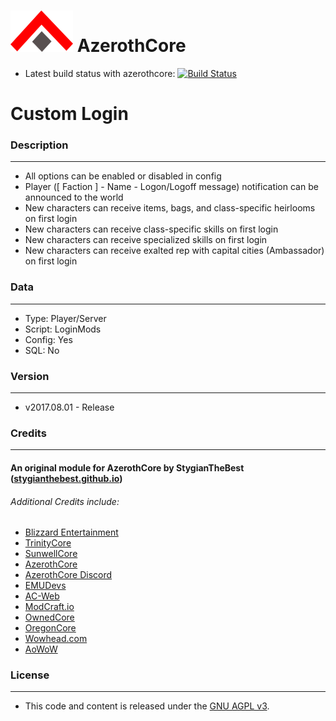 # ![logo](https://raw.githubusercontent.com/azerothcore/azerothcore.github.io/master/images/logo-github.png) AzerothCore
- Latest build status with azerothcore: [![Build Status](https://travis-ci.org/azerothcore/mod-custom-login.svg?branch=master)](https://travis-ci.org/azerothcore/mod-custom-login)

# Custom Login #

### Description ###
------------------------------------------------------------------------------------------------------------------
- All options can be enabled or disabled in config
- Player ([ Faction ] - Name - Logon/Logoff message) notification can be announced to the world
- New characters can receive items, bags, and class-specific heirlooms on first login
- New characters can receive class-specific skills on first login
- New characters can receive specialized skills on first login
- New characters can receive exalted rep with capital cities (Ambassador) on first login


### Data ###
------------------------------------------------------------------------------------------------------------------
- Type: Player/Server
- Script: LoginMods
- Config: Yes
- SQL: No


### Version ###
------------------------------------------------------------------------------------------------------------------
- v2017.08.01 - Release

### Credits ###
------------------------------------------------------------------------------------------------------------------
#### An original module for AzerothCore by StygianTheBest ([stygianthebest.github.io](http://stygianthebest.github.io)) ####

###### Additional Credits include:
- [Blizzard Entertainment](http://blizzard.com)
- [TrinityCore](https://github.com/TrinityCore/TrinityCore/blob/3.3.5/THANKS)
- [SunwellCore](http://www.azerothcore.org/pages/sunwell.pl/)
- [AzerothCore](https://github.com/AzerothCore/azerothcore-wotlk/graphs/contributors)
- [AzerothCore Discord](https://discord.gg/gkt4y2x)
- [EMUDevs](https://youtube.com/user/EmuDevs)
- [AC-Web](http://ac-web.org/)
- [ModCraft.io](http://modcraft.io/)
- [OwnedCore](http://ownedcore.com/)
- [OregonCore](https://wiki.oregon-core.net/)
- [Wowhead.com](http://wowhead.com)
- [AoWoW](https://wotlk.evowow.com/)


### License ###
------------------------------------------------------------------------------------------------------------------
- This code and content is released under the [GNU AGPL v3](https://github.com/azerothcore/azerothcore-wotlk/blob/master/LICENSE-AGPL3).

